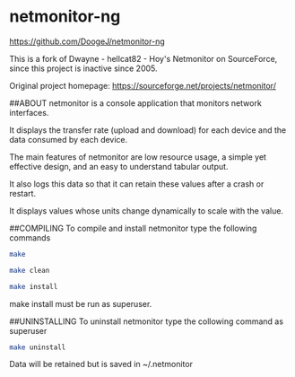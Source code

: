 # netmonitor-ng
https://github.com/DoogeJ/netmonitor-ng

This is a fork of Dwayne - hellcat82 - Hoy's Netmonitor on SourceForce, since this project is inactive since 2005.

Original project homepage: https://sourceforge.net/projects/netmonitor/

##ABOUT
netmonitor is a console application that monitors network interfaces.

It displays the transfer rate (upload and download) for each device and the data consumed by each device.

The main features of netmonitor are low resource usage, a simple yet effective design, and an easy to understand tabular output.

It also logs this data so that it can retain these values after a crash or restart.

It displays values whose units change dynamically to scale with the value.

##COMPILING
To compile and install netmonitor type the following commands

````sh
make 

make clean

make install
````

make install must be run as superuser.

##UNINSTALLING
To uninstall netmonitor type the collowing command as superuser

````sh
make uninstall
````

Data will be retained but is saved in ~/.netmonitor
